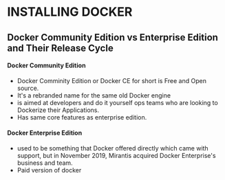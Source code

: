 # INSTALLING DOCKER










 ## Docker Community Edition vs Enterprise Edition and Their Release Cycle
 #### Docker Community Edition
 - Docker Comminity Edition or Docker CE for short is Free and Open source.
 - It's a rebranded name for the same old Docker engine
 - is aimed at developers and do it yourself ops teams who are looking to Dockerize their Applications.
 - Has same core features as enterprise edition.


#### Docker Enterprise Edition
- used to be something that Docker offered directly which came with support, but in November 2019, Mirantis acquired Docker Enterprise's business and team.
- Paid version of docker
